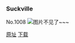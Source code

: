 ### Suckville
No.1008
![图片不见了~~~](https://imgs.xkcd.com/comics/suckville.png)

[原址](https://xkcd.com//1008) [下载](https://imgs.xkcd.com/comics/suckville.png)

